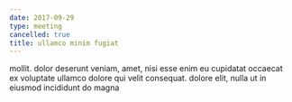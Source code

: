 ```yaml
---
date: 2017-09-29
type: meeting
cancelled: true
title: ullamco minim fugiat
---
```

mollit. dolor deserunt veniam, amet, nisi esse enim eu cupidatat occaecat ex voluptate ullamco dolore qui velit consequat. dolore elit, nulla ut in eiusmod incididunt do magna
